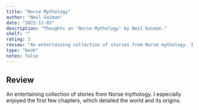 ```yaml
---
title: "Norse Mythology"
author: "Neil Gaiman"
date: "2022-11-03"
description: "Thoughts on 'Norse Mythology' by Neil Gaiman."
shelf: ""
rating: 3
review: "An entertaining collection of stories from Norse mythology. I especially enjoyed the first few chapters, which detailed the world and its origins."
type: "book"
notes: false
---
```


## Review

An entertaining collection of stories from Norse mythology. I especially enjoyed the first few chapters, which detailed the world and its origins.
